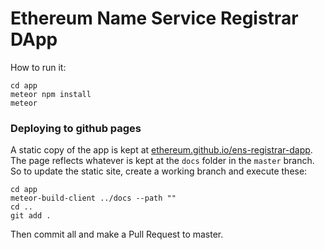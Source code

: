 # Ethereum Name Service Registrar DApp

How to run it:

    cd app
    meteor npm install
    meteor


### Deploying to github pages

A static copy of the app is kept at [ethereum.github.io/ens-registrar-dapp](https://ethereum.github.io/ens-registrar-dapp/). The page reflects whatever is kept at the `docs` folder in the `master` branch. So to update the static site, create a working branch and execute these:

```
cd app
meteor-build-client ../docs --path ""
cd ..
git add .
```

Then commit all and make a Pull Request to master.
